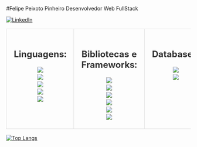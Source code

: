 #Felipe Peixoto Pinheiro
Desenvolvedor Web FullStack 

<a href="https://www.linkedin.com/in/felipe-peixoto-18016110b/"><img alt="LinkedIn" src="https://img.shields.io/badge/LinkedIn-0077B5?style=for-the-badge&logo=linkedin&logoColor=white" /></a>

<table style="border-collapse: collapse; width: 100%; text-align: center;">
  <tr>
    <td style="border: 1px solid #ddd; padding: 20px; vertical-align: top;">
  <ul style="list-style: none; padding: 0; margin: 0;">
    <h2 style="color: #333;">Linguagens:</h2>
    <li>
      <img src="https://img.shields.io/badge/JavaScript-F7DF1E?style=for-the-badge&logo=javascript&logoColor=black"/>
    </li>
    <li>
      <img src="https://img.shields.io/badge/TypeScript-007ACC?style=for-the-badge&logo=typescript&logoColor=white"/>
    </li>
    <li>
    <img src="https://img.shields.io/badge/Python-FFD43B?style=for-the-badge&logo=python&logoColor=blue"/>
    </li>
    <li>
      <img src="https://img.shields.io/badge/HTML-239120?style=for-the-badge&logo=html5&logoColor=white"/>
    </li>
    <li>
    <img src="https://img.shields.io/badge/CSS-239120?&style=for-the-badge&logo=css3&logoColor=white"/>
    </li>
  </ul>
  </td>
  <td style="border: 1px solid #ddd; padding: 20px; vertical-align: top;">
    <ul style="list-style: none; padding: 0; margin: 0;">
      <h2 style="color: #333;">Bibliotecas e Frameworks:</h2>
    <li>
      <img src="https://img.shields.io/badge/redux-%23593d88.svg?style=for-the-badge&logo=redux&logoColor=white"/>
    </li>
    <li>
      <img src="https://img.shields.io/badge/React-20232A?style=for-the-badge&logo=react&logoColor=61DAFB"/>
    </li>
    <li>
      <img src="https://img.shields.io/badge/Express%20js-000000?style=for-the-badge&logo=express&logoColor=white"/>
    </li>
    <li>
      <img src="https://img.shields.io/badge/Django-092E20?style=for-the-badge&logo=django&logoColor=white"/> 
    </li>
    <li>
      <img src="https://img.shields.io/badge/flask-%23000.svg?style=for-the-badge&logo=flask&logoColor=white"/>
    </li>
    <li>
      <img src="https://img.shields.io/badge/fastapi-109989?style=for-the-badge&logo=FASTAPI&logoColor=white"/>
    </li>
  </ul>
  </td>
  <td style="border: 1px solid #ddd; padding: 20px; vertical-align: top;">
  <ul style="list-style: none; padding: 0; margin: 0;">
    <h2 style="color: #333;">Databases:</h2>
    <li>
      <img src="https://img.shields.io/badge/MySQL-005C84?style=for-the-badge&logo=mysql&logoColor=white"/>
    </li>
    <li>
      <img src="https://img.shields.io/badge/MongoDB-4EA94B?style=for-the-badge&logo=mongodb&logoColor=white"/>
    </li>
  </ul>
  </td>
  <td style="border: 1px solid #ddd; padding: 20px; vertical-align: top;">
  <ul style="list-style: none; padding: 0; margin: 0;">
    <h2 style="color: #333;">Tools:</h2>
    <li>
      <img src="https://img.shields.io/badge/Node.js-43853D?style=for-the-badge&logo=node.js&logoColor=white"/>
    </li>
    <li>
      <img src="https://img.shields.io/badge/Docker-2CA5E0?style=for-the-badge&logo=docker&logoColor=white"/>
    </li>
    <li>
      <img src="https://img.shields.io/badge/JWT-000000?style=for-the-badge&logo=JSON%20web%20tokens&logoColor=white"/>
    </li>
  </ul>
  </td>
  </tr>
</table>


[![Top Langs](https://github-readme-stats.vercel.app/api/top-langs/?username=felipepeixototrybe35&layout=compact)](https://github.com/anuraghazra/github-readme-stats)
